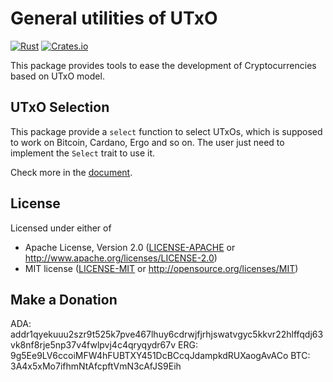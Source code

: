 # General utilities of UTxO

[![Rust](https://github.com/siegfried/utxo/actions/workflows/rust.yml/badge.svg)](https://github.com/siegfried/utxo/actions/workflows/rust.yml)
[![Crates.io](https://img.shields.io/crates/v/utxo)](https://crates.io/crates/utxo)

This package provides tools to ease the development of Cryptocurrencies based on UTxO model.

## UTxO Selection

This package provide a `select` function to select UTxOs, which is supposed to work on Bitcoin, Cardano, Ergo and so on. The user just need to implement the `Select` trait to use it.

Check more in the [document](https://docs.rs/utxo).


## License

Licensed under either of

 * Apache License, Version 2.0
   ([LICENSE-APACHE](LICENSE-APACHE) or http://www.apache.org/licenses/LICENSE-2.0)
 * MIT license
   ([LICENSE-MIT](LICENSE-MIT) or http://opensource.org/licenses/MIT)
   
## Make a Donation

ADA: addr1qyekuuu2szr9t525k7pve467lhuy6cdrwjfjrhjswatvgyc5kkvr22hlffqdj63vk8nf8rje5np37v4fwlpvj4c4qryqydr67v
ERG: 9g5Ee9LV6ccoiMFW4hFUBTXY451DcBCcqJdampkdRUXaogAvACo
BTC: 3A4x5xMo7ifhmNtAfcpftVmN3cAfJS9Eih
